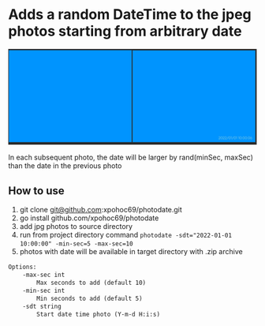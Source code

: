 # Adds a random DateTime to the jpeg photos starting from arbitrary date

![doc.png](doc.png)

In each subsequent photo, the date will be larger by rand(minSec, maxSec) than the date in the previous photo

## How to use

1. git clone git@github.com:xpohoc69/photodate.git
2. go install github.com/xpohoc69/photodate
3. add jpg photos to source directory
4. run from project directory command `photodate -sdt="2022-01-01 10:00:00" -min-sec=5 -max-sec=10`
5. photos with date will be available in target directory with .zip archive

```
Options:
    -max-sec int
        Max seconds to add (default 10)
    -min-sec int
        Min seconds to add (default 5)
    -sdt string
        Start date time photo (Y-m-d H:i:s)
```
